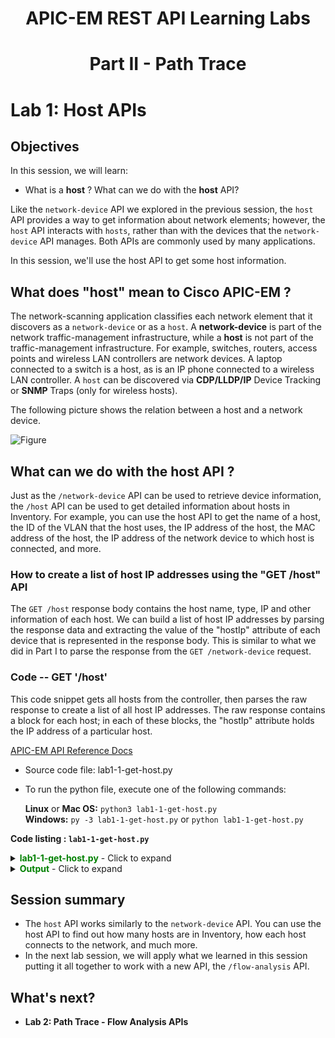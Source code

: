 # <center>APIC-EM REST API Learning Labs</center>
# <center>Part II - Path Trace</center>
# Lab 1: Host APIs

## Objectives
In this session, we will learn:

* What is a **host** ? What can we do with the **host** API?

Like the `network-device` API we explored in the previous session, the `host` API provides a way to get information about network elements; however, the `host` API interacts with `hosts`, rather than with the devices that the `network-device` API manages. Both APIs are commonly used by many applications.

In this session, we'll use the host API to get some host information.

## What does "host" mean to Cisco APIC-EM ?
The network-scanning application classifies each network element that it discovers as a `network-device` or as a `host`. A **network-device** is part of the network traffic-management infrastructure, while a **host** is not part of the traffic-management infrastructure. For example, switches, routers, access points and wireless LAN controllers are network devices. A laptop connected to a switch is a host, as is an IP phone connected to a wireless LAN controller.
A `host` can be discovered via **CDP/LLDP/IP** Device Tracking or **SNMP** Traps (only for wireless hosts).

The following picture shows the relation between a host and a network device.<br>

![Figure](/posts/files/apic-em-1-3-path-trace/apicem_host_and_device.jpg)

## What can we do with the host API ?

Just as the `/network-device` API can be used to retrieve device information, the `/host` API can be used to get detailed information about hosts in Inventory. For example, you can use the host API to get the name of a host, the ID of the VLAN that the host uses, the IP address of the host, the MAC address of the host, the IP address of the network device to which host is connected, and more.

### How to create a list of host IP addresses using the "GET /host" API
The `GET /host` response body contains the host name, type, IP and other information of each host. We can build a list of host IP addresses by parsing the response data and extracting the value of the "hostIp" attribute of each device that is represented in the response body. This is similar to what we did in Part I to parse the response from the `GET /network-device` request.



### Code -- GET '/host' ###

This code snippet gets all hosts from the controller, then parses the raw response to create a list of all host IP addresses. The raw response contains a block for each host; in each of these blocks, the "hostIp" attribute holds the IP address of a particular host.<br>

[APIC-EM API Reference Docs](http://devnetapic.cisco.com/) 

*  Source code file: lab1-1-get-host.py<br>
*  To run the python file, execute one of the following commands:<br>

   **Linux** or **Mac OS:**  `python3 lab1-1-get-host.py`<br>
   **Windows:** `py -3 lab1-1-get-host.py` or `python lab1-1-get-host.py`<br>

**Code listing : `lab1-1-get-host.py`**

<details>
<summary><font color='green'><b>lab1-1-get-host.py</b></font> - Click to expand</summary>

<pre><code>
"""
Script name: lab1-1-get-host.py
This script prints out all hosts that are connected to APIC-EM network devices in a tabular list format.
"""

from apicem import * 

def get_host():
    """
    This function returns a tabular list of all hosts that are connected to APIC-EM network devices.  
    Return:
    ------
    list: a list of all hosts and network devices with a number tag  
    """
    host_list=[]
    try:
        resp = get(api="host") # The get() function is the simplify version for "get" function in requests module, defined in apicem.py
        response_json = resp.json() # Get the json-encoded content from response
        print ("Status: ",resp.status_code)  # This is the http request status
        # print (json.dumps(response_json,indent=4)) # Convert "response_json" object to a JSON formatted string and print it out    
    except:
        print ("Something wrong with GET /host request!")
        return host_list
    # Now create a list of host summary
    i=0
    for item in response_json["response"]:
        i+=1
        host_list.append([i,item["hostIp"],item["hostType"],item["connectedNetworkDeviceIpAddress"]])
    return host\_list

##########################################################################

if \_\_name\_\_ == "\_\_main\_\_": # Execute only if run as a script
    host=get_host()
    # We use tabulate module here to print a nice table format. You should use "pip" tool to install in your local machine
    # The tabulate module is imported in apicem.py
    # For the simplicity we just copy the source code in working directory without installing it
    print (tabulate(host,headers=['number','host IP','type','connected to network device'],tablefmt="rst"))
    
</code></pre>
</details>

<details>
<summary><font color='green'><b>Output</b></font> - Click to expand</summary>

<pre><code>
Executing GET 'https://devnetapi.cisco.com/sandbox/apic_em/api/v1/host'

GET 'host' Status:  200 

Status:  200
========  ===========  ========  =============================
  number  host IP      type      connected to network device
========  ===========  ========  =============================
       1  10.1.15.117  wireless  10.1.14.3
       2  10.2.1.22    wired     10.2.1.17
       3  10.1.12.20   wired     10.1.12.1
========  ===========  ========  =============================

</code></pre>
</details>

## Session summary ##

* The `host` API works similarly to the `network-device` API. You can use the host API to find out how many hosts are in Inventory, how each host connects to the network, and much more.  <br>
* In the next lab session, we will apply what we learned in this session  putting it all together to work with a new API, the `/flow-analysis` API.

## What's next?

* **Lab 2: Path Trace - Flow Analysis APIs**

